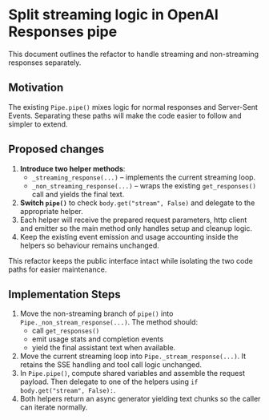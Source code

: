 # Split streaming logic in OpenAI Responses pipe

This document outlines the refactor to handle streaming and non-streaming
responses separately.

## Motivation
The existing `Pipe.pipe()` mixes logic for normal responses and Server-Sent
Events. Separating these paths will make the code easier to follow and simpler
to extend.

## Proposed changes
1. **Introduce two helper methods**:
   - `_streaming_response(...)` – implements the current streaming loop.
   - `_non_streaming_response(...)` – wraps the existing `get_responses()` call
     and yields the final text.
2. **Switch `pipe()`** to check `body.get("stream", False)` and delegate to the
   appropriate helper.
3. Each helper will receive the prepared request parameters, http client and
   emitter so the main method only handles setup and cleanup logic.
4. Keep the existing event emission and usage accounting inside the helpers so
   behaviour remains unchanged.

This refactor keeps the public interface intact while isolating the two code
paths for easier maintenance.

## Implementation Steps
1. Move the non-streaming branch of `pipe()` into
   `Pipe._non_stream_response(...)`. The method should:
   - call `get_responses()`
   - emit usage stats and completion events
   - yield the final assistant text when available.
2. Move the current streaming loop into
   `Pipe._stream_response(...)`. It retains the SSE handling and tool
   call logic unchanged.
3. In `Pipe.pipe()`, compute shared variables and assemble the request
   payload. Then delegate to one of the helpers using
   `if body.get("stream", False):`.
4. Both helpers return an async generator yielding text chunks so the
   caller can iterate normally.
